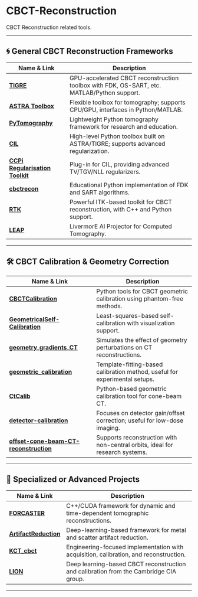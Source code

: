 # CBCT-Reconstruction
CBCT Reconstruction related tools.

---

## 🌀 General CBCT Reconstruction Frameworks

|                                             Name & Link                                              |                                        Description                                         |
| ---------------------------------------------------------------------------------------------------- | ------------------------------------------------------------------------------------------ |
| [**TIGRE**](https://github.com/CERN/TIGRE)                                                           | GPU-accelerated CBCT reconstruction toolbox with FDK, OS-SART, etc. MATLAB/Python support. |
| [**ASTRA Toolbox**](https://github.com/astra-toolbox/astra-toolbox)                                  | Flexible toolbox for tomography; supports CPU/GPU, interfaces in Python/MATLAB.            |
| [**PyTomography**](https://github.com/PyTomography/PyTomography)                                     | Lightweight Python tomography framework for research and education.                        |
| [**CIL**](https://github.com/TomographicImaging/CIL)                                                 | High-level Python toolbox built on ASTRA/TIGRE; supports advanced regularization.          |
| [**CCPi Regularisation Toolkit**](https://github.com/TomographicImaging/CCPi-Regularisation-Toolkit) | Plug-in for CIL, providing advanced TV/TGV/NLL regularizers.                               |
| [**cbctrecon**](https://github.com/agravgaard/cbctrecon)                                             | Educational Python implementation of FDK and SART algorithms.                              |
| [**RTK**](https://github.com/RTKConsortium/RTK)                                                      | Powerful ITK-based toolkit for CBCT reconstruction, with C++ and Python support.           |
| [**LEAP**](https://github.com/LLNL/LEAP)                                                             | LivermorE AI Projector for Computed Tomography.                                            |


---

## 🛠️ CBCT Calibration & Geometry Correction

|                                               Name & Link                                                |                                 Description                                  |
| -------------------------------------------------------------------------------------------------------- | ---------------------------------------------------------------------------- |
| [**CBCTCalibration**](https://github.com/neutronimaging/CBCTCalibration)                                 | Python tools for CBCT geometric calibration using phantom-free methods.      |
| [**GeometricalSelf-Calibration**](https://github.com/mamad-hosn/GeometricalSelf-Calibration)             | Least-squares-based self-calibration with visualization support.             |
| [**geometry\_gradients\_CT**](https://github.com/mareikethies/geometry_gradients_CT)                     | Simulates the effect of geometry perturbations on CT reconstructions.        |
| [**geometric\_calibration**](https://github.com/mrossi93/geometric_calibration)                          | Template-fitting-based calibration method, useful for experimental setups.   |
| [**CtCalib**](https://github.com/matthiashar/CtCalib)                                                    | Python-based geometric calibration tool for cone-beam CT.                    |
| [**detector-calibration**](https://github.com/physlin/detector-calibration)                              | Focuses on detector gain/offset correction; useful for low-dose imaging.     |
| [**offset-cone-beam-CT-reconstruction**](https://github.com/Hallan99/offset-cone-beam-CT-reconstruction) | Supports reconstruction with non-central orbits, ideal for research systems. |

---

## 🎯 Specialized or Advanced Projects

|                                Name & Link                                |                                      Description                                      |
| ------------------------------------------------------------------------- | ------------------------------------------------------------------------------------- |
| [**FORCASTER**](https://github.com/ChristianToennes/FORCASTER)            | C++/CUDA framework for dynamic and time-dependent tomographic reconstructions.        |
| [**ArtifactReduction**](https://github.com/CandleHouse/ArtifactReduction) | Deep-learning-based framework for metal and scatter artifact reduction.               |
| [**KCT\_cbct**](https://github.com/kulvait/KCT_cbct)                      | Engineering-focused implementation with acquisition, calibration, and reconstruction. |
| [**LION**](https://github.com/CambridgeCIA/LION)                          | Deep learning-based CBCT reconstruction and calibration from the Cambridge CIA group. |

---

